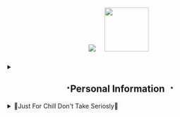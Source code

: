 <h1 align="center">
  <img src="https://readme-typing-svg.herokuapp.com?color=F77247&size=50&center=true&vCenter=true&width=450&lines=Hello+there!;+I'm+Ankit+Kumar">
  &nbsp; <img src="https://media.giphy.com/media/WUlplcMpOCEmTGBtBW/giphy.gif" width="100">
</h1>

<details>
  <summary><h2 align="center"><b> ⠐Personal Information ⠐ </b></h2></summary>
┏━━━━━━━━━━━━━━━━━━━━━━━━━━━━━━

┣•➳➠ ```Name``` : ```Ankit Kumar```

┣•➳➠ ```Age``` : ```14```

┣•➳➠ ```Country``` : ```India```

┣•➳➠```Github Id```: [©ANKIT™](https://github.com/GODOP-ANKIT)

┣•➳➠```School```:```JAWAHAR NAVODAYA VIDYALAYA PALGHAR/THANE```

┣•➳➠```Class```:```9th```

┗━━━━━━━━━━━━━━━━━━━━━━━━━━━━━━

![Ankit's GitHub stats](https://github-readme-stats.vercel.app/api?username=GODOP-ANKIT&show_icons=true&theme=midnight-purple)

![Ankit's Github Streak](https://github-readme-streak-stats.herokuapp.com/?user=GODOP-ANKIT&theme=midnight-purple&show_icon=true)

[![Top Langs](https://github-readme-stats.vercel.app/api/top-langs/?username=GODOP-ANKIT&layout=compact&theme=midnight-purple)](https://github.com/GODOP-ANKIT)


![Ankit's Contribution Graph](https://activity-graph.herokuapp.com/graph?username=GODOP-ANKIT&bg_color=1F222E&color=F8D866&line=F85D7F&point=FFFFFF&hide_border=true)

<img src="https://readme-typing-svg.herokuapp.com?color=F77247&width=420&lines=Thank+You+🌷+Love+You+😝">

[![Metrics](https://metrics.lecoq.io/GODOP-ANKIT?template=classic&base.header=0&base.metadata=0&isocalendar=1&languages=1&people=1&isocalendar.duration=half-year&languages.limit=8&languages.sections=most-used&languages.colors=github&languages.threshold=0%25&languages.indepth=false&languages.recent.load=300&languages.recent.days=14&people.limit=24&people.size=28&people.types=followers%2C%20following&people.identicons=false&people.shuffle=false&config.timezone=Asia%2FCalcutta)](https://t.me/GODOPBOY)

</details>

<details>
  <summary>🔰Just For Chill Don't Take Seriosly🔰</summary>
     <details>
        <summary>🔰First🔰</summary>
           『ɢɪʀʟғʀɪᴇɴᴅ अपनी हो या पराई सबसे प्यार करो,
            छोटी सी जिंदगी है इसमे क्या अपना पराया देखना』
     </details>
     <details>
        <summary>🔰Second🔰</summary>
           『нαρριηεss/gιяℓғяιεη∂😜 ιs ℓιкε α мσsqυιтσ 
            ιғ үσυ ℓσσк ғσя ιт,ιт ωιℓℓ ηεvεя cσмε тσ үσυ 
            вυт ιғ үσυ sιт вαcк & αвsεяvε ιт'z αℓωαүs αяσυη∂ үσυ!』
     </details>  
     <details>
        <summary>🔰Third🔰</summary>
           ♕ᴅᴇᴀʀ ʙᴏʏs,ʟɪғᴇ ɪs ʟɪᴍɪᴛᴇᴅ ᴀɴᴅ ɢɪʀʟs ᴀʀᴇ ᴜɴʟɪᴍɪᴛᴇᴅ,sᴏ sᴛᴏᴘ ᴄʜᴀsɪɴɢ♕
     </details>  
     <details>  
        <summary>🔰Forth🔰</summary>
           ❰★ɢɪʀʟs ᴀʀᴇ ʟɪᴋᴇ υsεяηαмεs ᴛʜᴇ ᴏɴᴇ ɪ ʟɪᴋᴇ ᴀʀᴇ ᴀʟʀᴇᴀᴅʏ ᴛᴀᴋᴇɴ★❱
     </details>  
     <details>
        <summary>🔰Fifth🔰</summary>
          『✰яєgισи ωну ι'м ѕιиgℓє..🖤🤧
           ι ∂σи'т тяυѕт αиуσиє єαѕιℓу ..🥺
           ι ∂σи'т υѕє αиуσиє fσя тιмєραѕѕ..🙂
           ι ∂σи'т ωαииα αиуσиє тσ ¢σитяσℓ мє..😐
           му gσαℓѕ я ιмρσятαит тнαи ℓσνє..🤗✰』
     </details>  
     <details>
        <summary>🔰Sixth🔰</summary>
           εαҡ ɓααƭ ɓαƭα ɦµ ɱαเ...!!!
           ℓσɠ ɓσɦσƭ α૮૮ɦε  ɦσƭε  ɦαเ ყα૨૨,รเ૨ƒ ҡµ૮ɦ ℓσɠσ รε µℓƭα รµɳҡε ƭµɱ µɳɦε ɓµ૨α รαɱʝɳα รɦµ૨µ ҡα૨ ∂εƭε ɦσ🥺💔
     </details>
</details>

<!---
GODOP-ANKIT/GODOP-ANKIT is a ✨ special ✨ repository because its `README.md` (this file) appears on your GitHub profile.
You can click the Preview link to take a look at your changes.
---> 
